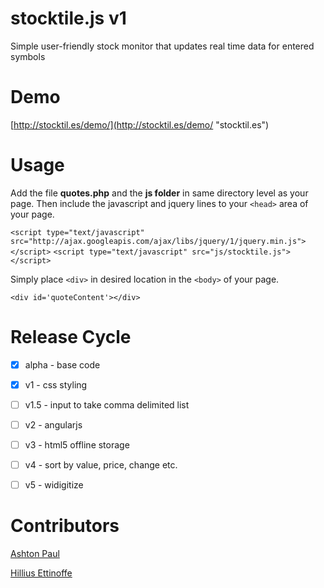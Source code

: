 stocktile.js v1
===================
Simple user-friendly stock monitor that updates real time data for entered symbols

Demo
====
[http://stocktil.es/demo/](http://stocktil.es/demo/ "stocktil.es")


Usage
=====
Add the file **quotes.php** and the **js folder** in same directory level as your page. Then include the javascript and jquery lines to your `<head>` area of your page.

`<script type="text/javascript" src="http://ajax.googleapis.com/ajax/libs/jquery/1/jquery.min.js"></script>`
`<script type="text/javascript" src="js/stocktile.js"></script>`
	
Simply place `<div>` in desired location in the `<body>` of your page.

`<div id='quoteContent'></div>`


Release Cycle
=============
- [x] alpha - base code
- [x] v1    - css styling
- [ ] v1.5  - input to take comma delimited list
- [ ] v2    - angularjs
- [ ] v3    - html5 offline storage
- [ ] v4    - sort by value, price, change etc.
- [ ] v5    - widigitize


Contributors
============
[Ashton Paul](https://github.com/ashtonp "ashtonp")

[Hillius Ettinoffe](https://github.com/hilliuse "hilliuse")

